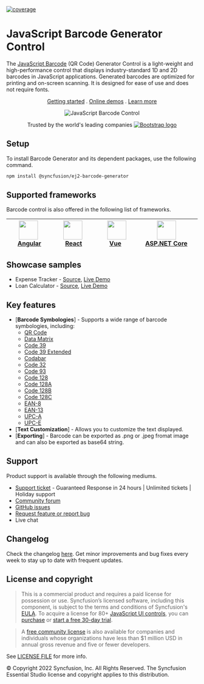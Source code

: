 [![coverage](http://ej2.syncfusion.com/badges/ej2-barcode-generator/coverage.svg)](http://ej2.syncfusion.com/badges/ej2-barcode-generator)

# JavaScript Barcode Generator Control

The [JavaScript Barcode](https://www.syncfusion.com/javascript-ui-controls/js-barcode?utm_source=npm&utm_medium=listing&utm_campaign=javascript-barcode-npm) (QR Code) Generator Control is a light-weight and high-performance control that displays industry-standard 1D and 2D barcodes in JavaScript applications. Generated barcodes are optimized for printing and on-screen scanning. It is designed for ease of use and does not require fonts.

<p align="center">
    <a href="https://ej2.syncfusion.com/documentation/barcode/getting-started/?utm_source=npm&utm_medium=listing&utm_campaign=javascript-barcode-npm">Getting started</a> . 
    <a href="https://ej2.syncfusion.com/demos/?utm_source=npm&utm_medium=listing&utm_campaign=javascript-barcode-npm#/material/barcode/ean8.html">Online demos</a> . 
    <a href="https://www.syncfusion.com/javascript-ui-controls/js-barcode?utm_source=npm&utm_medium=listing&utm_campaign=javascript-barcode-npm">Learn more</a>
</p>

<p align="center">
	<img src="https://raw.githubusercontent.com/SyncfusionExamples/nuget-img/master/javascript/javascript-barcode.png" alt="JavaScript Barcode Control"/>
</p>

<p align="center">
Trusted by the world's leading companies
  <a href="https://www.syncfusion.com">
    <img src="https://raw.githubusercontent.com/SyncfusionExamples/nuget-img/master/syncfusion/syncfusion-trusted-companies.webp" alt="Bootstrap logo">
  </a>
</p>

## Setup

To install Barcode Generator and its dependent packages, use the following command.

```sh
npm install @syncfusion/ej2-barcode-generator
```

## Supported frameworks

Barcode control is also offered in the following list of frameworks.

| [<img src="https://ej2.syncfusion.com/github/images/angular.svg" height="50" />](https://www.syncfusion.com/angular-ui-components?utm_medium=listing&utm_source=github)<br/>&nbsp;&nbsp;&nbsp;&nbsp;&nbsp;[Angular](https://www.syncfusion.com/angular-ui-components?utm_medium=listing&utm_source=github)&nbsp;&nbsp;&nbsp;&nbsp; | [<img src="https://ej2.syncfusion.com/github/images/react.svg"  height="50" />](https://www.syncfusion.com/react-ui-components?utm_medium=listing&utm_source=github)<br/>&nbsp;&nbsp;&nbsp;&nbsp;&nbsp;&nbsp;&nbsp;[React](https://www.syncfusion.com/react-ui-components?utm_medium=listing&utm_source=github)&nbsp;&nbsp;&nbsp;&nbsp;&nbsp;&nbsp; | [<img src="https://ej2.syncfusion.com/github/images/vue.svg" height="50" />](https://www.syncfusion.com/vue-ui-components?utm_medium=listing&utm_source=github)<br/>&nbsp;&nbsp;&nbsp;&nbsp;&nbsp;&nbsp;&nbsp;[Vue](https://www.syncfusion.com/vue-ui-components?utm_medium=listing&utm_source=github)&nbsp;&nbsp;&nbsp;&nbsp;&nbsp;&nbsp;&nbsp;&nbsp;&nbsp; | [<img src="https://ej2.syncfusion.com/github/images/netcore.svg" height="50" />](https://www.syncfusion.com/aspnet-core-ui-controls?utm_medium=listing&utm_source=github)<br/>&nbsp;&nbsp;[ASP.NET&nbsp;Core](https://www.syncfusion.com/aspnet-core-ui-controls?utm_medium=listing&utm_source=github)&nbsp;&nbsp; | [<img src="https://ej2.syncfusion.com/github/images/netmvc.svg" height="50" />](https://www.syncfusion.com/aspnet-mvc-ui-controls?utm_medium=listing&utm_source=github)<br/>&nbsp;&nbsp;[ASP.NET&nbsp;MVC](https://www.syncfusion.com/aspnet-mvc-ui-controls?utm_medium=listing&utm_source=github)&nbsp;&nbsp; | 
| :-----: | :-----: | :-----: | :-----: | :-----: |

## Showcase samples

* Expense Tracker - [Source](https://github.com/syncfusion/ej2-sample-ts-expensetracker?utm_source=npm&utm_medium=listing&utm_campaign=javascript-barcode-npm), [Live Demo](https://ej2.syncfusion.com/showcase/typescript/expensetracker/?utm_source=npm&utm_medium=listing&utm_campaign=javascript-barcode-npm#/dashboard)
* Loan Calculator - [Source](https://github.com/syncfusion/ej2-sample-ts-loancalculator), [Live Demo](https://ej2.syncfusion.com/showcase/typescript/loancalculator/?utm_source=npm&utm_medium=listing&utm_campaign=javascript-barcode-npm)

## Key features

* [**Barcode Symbologies**] - Supports a wide range of barcode symbologies, including:
	* [QR Code](https://ej2.syncfusion.com/demos/?utm_source=npm&utm_medium=listing&utm_campaign=javascript-barcode-npm#/material/barcode/qrcode.html)
	* [Data Matrix](https://ej2.syncfusion.com/demos/?utm_source=npm&utm_medium=listing&utm_campaign=javascript-barcode-npm#/material/barcode/datamatrix.html)
	* [Code 39](https://ej2.syncfusion.com/demos/?utm_source=npm&utm_medium=listing&utm_campaign=javascript-barcode-npm#/material/barcode/code39.html)
	* [Code 39 Extended](https://ej2.syncfusion.com/demos/?utm_source=npm&utm_medium=listing&utm_campaign=javascript-barcode-npm#/material/barcode/code39Extd.html)
	* [Codabar](https://ej2.syncfusion.com/demos/?utm_source=npm&utm_medium=listing&utm_campaign=javascript-barcode-npm#/material/barcode/codabar.html)
	* [Code 32](https://ej2.syncfusion.com/demos/?utm_source=npm&utm_medium=listing&utm_campaign=javascript-barcode-npm#/material/barcode/code32.html)
	* [Code 93](https://ej2.syncfusion.com/demos/?utm_source=npm&utm_medium=listing&utm_campaign=javascript-barcode-npm#/material/barcode/code93.html)
	* [Code 128](https://ej2.syncfusion.com/demos/?utm_source=npm&utm_medium=listing&utm_campaign=javascript-barcode-npm#/material/barcode/code128.html)
	* [Code 128A](https://ej2.syncfusion.com/demos/?utm_source=npm&utm_medium=listing&utm_campaign=javascript-barcode-npm#/material/barcode/code128A.html)
	* [Code 128B](https://ej2.syncfusion.com/demos/?utm_source=npm&utm_medium=listing&utm_campaign=javascript-barcode-npm#/material/barcode/code128B.html)
	* [Code 128C](https://ej2.syncfusion.com/demos/?utm_source=npm&utm_medium=listing&utm_campaign=javascript-barcode-npm#/material/barcode/code128C.html)
	* [EAN-8](https://ej2.syncfusion.com/demos/?utm_source=npm&utm_medium=listing&utm_campaign=javascript-barcode-npm#/material/barcode/ean8.html)
	* [EAN-13](https://ej2.syncfusion.com/demos/?utm_source=npm&utm_medium=listing&utm_campaign=javascript-barcode-npm#/material/barcode/ean13.html)
	* [UPC-A](https://ej2.syncfusion.com/demos/?utm_source=npm&utm_medium=listing&utm_campaign=javascript-barcode-npm#/material/barcode/upca.html)
	* [UPC-E](https://ej2.syncfusion.com/demos/?utm_source=npm&utm_medium=listing&utm_campaign=javascript-barcode-npm#/material/barcode/upce.html)
* [**Text Customization**] - Allows you to customize the text displayed.
* [**Exporting**] - Barcode can be exported as .png or .jpeg fromat image and can also be exported as base64 string.

## Support

Product support is available through the following mediums.

* [Support ticket](https://support.syncfusion.com/support/tickets/create) - Guaranteed Response in 24 hours | Unlimited tickets | Holiday support
* [Community forum](https://www.syncfusion.com/forums/essential-js2?utm_source=npm&utm_medium=listing&utm_campaign=javascript-barcode-npm)
* [GitHub issues](https://github.com/syncfusion/ej2-javascript-ui-controls/issues/new)
* [Request feature or report bug](https://www.syncfusion.com/feedback/javascript?utm_source=npm&utm_medium=listing&utm_campaign=javascript-barcode-npm)
* Live chat

## Changelog

Check the changelog [here](https://github.com/syncfusion/ej2-javascript-ui-controls/blob/master/controls/barcodegenerator/CHANGELOG.md?utm_source=npm&utm_medium=listing&utm_campaign=javascript-barcode-npm). Get minor improvements and bug fixes every week to stay up to date with frequent updates.

## License and copyright

> This is a commercial product and requires a paid license for possession or use. Syncfusion’s licensed software, including this component, is subject to the terms and conditions of Syncfusion's [EULA](https://www.syncfusion.com/eula/es/). To acquire a license for 80+ [JavaScript UI controls](https://www.syncfusion.com/javascript-ui-controls), you can [purchase](https://www.syncfusion.com/sales/products) or [start a free 30-day trial](https://www.syncfusion.com/account/manage-trials/start-trials).

> A [free community license](https://www.syncfusion.com/products/communitylicense) is also available for companies and individuals whose organizations have less than $1 million USD in annual gross revenue and five or fewer developers.

See [LICENSE FILE](https://github.com/syncfusion/ej2-javascript-ui-controls/blob/master/license?utm_source=npm&utm_campaign=barcode) for more info.

&copy; Copyright 2022 Syncfusion, Inc. All Rights Reserved. The Syncfusion Essential Studio license and copyright applies to this distribution.